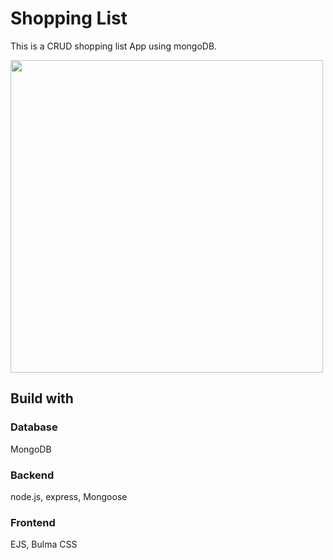 <h1>Shopping List</h1>
<p>This is a CRUD shopping list App using mongoDB.</p>
<img src="https://github.com/akaneknh/mongooseExpress/assets/105612200/dda24230-a44d-40d6-a475-39991fcbc85e" style="width:500px">


<h2>Build with</h2>
<h3>Database</h3>
MongoDB
<h3>Backend</h3>
node.js, express, Mongoose
<h3>Frontend</h3>
EJS, Bulma CSS
<!-- <h2>Getting started</h2>
To run the project, type from a terminal:<br>
<code>node index.js</code><br>
And open <a href="http://localhost:3000/products">http://localhost:3000/products</a> to view it in the browser. -->

